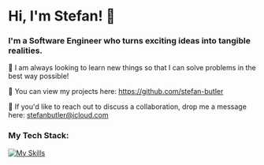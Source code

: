 # Hi, I'm Stefan! 👋

### I'm a Software Engineer who turns exciting ideas into tangible realities.

🌟 I am always looking to learn new things so that I can solve problems in the best way possible!

💼 You can view my projects here: https://github.com/stefan-butler

📩 If you'd like to reach out to discuss a collaboration, drop me a message here: stefanbutler@icloud.com 

<h3 align="left">My Tech Stack:</h3>

[![My Skills](https://skillicons.dev/icons?i=ts,react,redux,tailwind,postgres,nodejs,mongodb,postman,js,jquery,html,git,express,docker,angular&theme=dark)](https://skillicons.dev)
